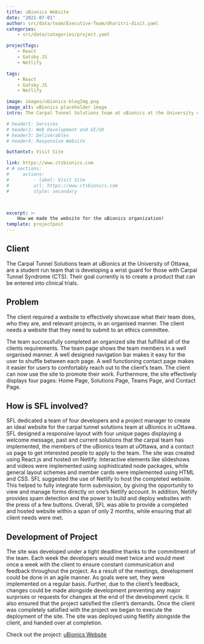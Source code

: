 ```yaml
---
title: uBionics Website
date: "2021-07-01"
author: src/data/team/Executive-Team/dharitri-dixit.yaml
categories:
    - src/data/categories/project.yaml

projectTags:
    - React
    - Gatsby.JS
    - Netlify

tags:
    - React
    - Gatsby.JS
    - Netlify

image: images/ubionics-blogImg.png
image_alt: uBionics placeholder image
intro: The Carpal Tunnel Solutions team at uBionics at the University of Ottawa, are a student run team that is developing a wrist guard for those with Carpal Tunnel Syndrome (CTS). Their goal currently is to create a product that can be entered into clinical trials.

# header1: Services
# header2: Web Development and UI/UX
# header3: Deliverables
# header4: Responsive Website

buttontxt: Visit Site

link: https://www.ctsbionics.com
# # sections:
#     actions:
#         - label: Visit Site
#         url: https://www.ctsbionics.com
#         style: secondary



excerpt: >-
    How we made the website for the uBionics organization!
template: projectpost  
---
```


## Client

The Carpal Tunnel Solutions team at uBionics at the University of Ottawa, are a student run team that is developing a wrist guard for those with Carpal Tunnel Syndrome (CTS). Their goal currently is to create a product that can be entered into clinical trials.

## Problem

The client required a website to effectively showcase what their team does, who they are, and relevant projects, in an organised manner. The client needs a website that they need to submit to an ethics committee.

The team successfully completed an organized site that fulfilled all of the clients requirements. The team page shows the team members in a well organised manner. A well designed navigation bar makes it easy for the user to shuffle between each page. A well functioning contact page makes it easier for users to comfortably reach out to the client’s team. The client can now use the site to promote their work. Furthermore, the site effectively displays four pages: Home Page, Solutions Page, Teams Page, and Contact Page.

## How is SFL involved?

SFL dedicated a team of four developers and a project manager to create an ideal website for the carpal tunnel solutions team at uBionics in uOttawa. SFL designed a responsive layout with four unique pages displaying a welcome message, past and current solutions that the carpal team has implemented, the members of the uBionics team at uOttawa, and a contact us page to get interested people to apply to the team. The site was created using React.js and hosted on Netlify. Interactive elements like slideshows and videos were implemented using sophisticated node packages, while general layout schemes and member cards were implemented using HTML and CSS. SFL suggested the use of Netlify to host the completed website. This helped to fully integrate form submission, by giving the opportunity to view and manage forms directly on one’s Netlify account. In addition, Netlify provides spam detection and the power to build and deploy websites with the press of a few buttons. Overall, SFL was able to provide a completed and hosted website within a span of only 2 months, while ensuring that all client needs were met.

## Development of Project

The site was developed under a tight deadline thanks to the commitment of the team. Each week the developers would meet twice and would meet once a week with the client to ensure constant communication and feedback throughout the project. As a result of the meetings, development could be done in an agile manner. As goals were set, they were implemented on a regular basis. Further, due to the client’s feedback, changes could be made alongside development preventing any major surprises or requests for changes at the end of the development cycle. It also ensured that the project satisfied the client’s demands. Once the client was completely satisfied with the project we began to execute the deployment of the site. The site was deployed using Netlify alongside the client, and handed over at completion.

Check out the project: [uBionics Website](https://www.ctsbionics.com/)